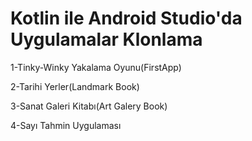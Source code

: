 # Kotlin ile Android Studio'da Uygulamalar Klonlama
1-Tinky-Winky Yakalama Oyunu(FirstApp)

2-Tarihi Yerler(Landmark Book)

3-Sanat Galeri Kitabı(Art Galery Book)

4-Sayı Tahmin Uygulaması
 
